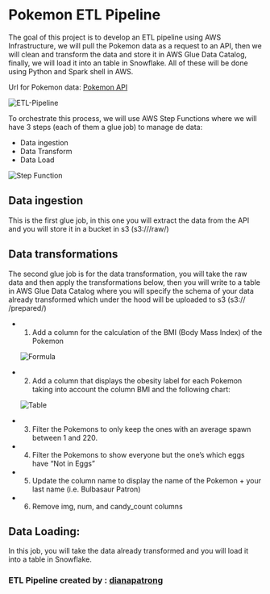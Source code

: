 # Pokemon ETL Pipeline

The goal of this project is to develop an ETL pipeline using AWS Infrastructure, 
we will pull the Pokemon data as a request to an API, then we will clean and 
transform the data and store it in AWS Glue Data Catalog, finally, we will load 
it into an table in Snowflake. All of these will be done using Python and Spark shell in AWS.

Url for Pokemon data: [Pokemon API](https://raw.githubusercontent.com/ClaviHaze/CDMX009-Data-Lovers/master/src/data/pokemon/pokemon.json)

![ETL-Pipeline](https://i.ibb.co/dWDr0G7/Screen-Shot-2021-03-17-at-10-46-56.png)


To orchestrate this process, we will use AWS Step Functions where we will have 3 steps 
(each of them a glue job) to manage de data:

* Data ingestion
* Data Transform
* Data Load

![Step Function](https://i.ibb.co/q1Qsdzr/Screen-Shot-2021-03-17-at-10-50-10.png)


## Data ingestion

This is the first glue job, in this one you will extract the data from the API and you will 
store it in a bucket in s3 (s3://<your-bucket>/raw/)
  
  
## Data transformations

The second glue job is for the data transformation, you will take the raw data and then apply 
the transformations below, then you will write to a table in AWS Glue Data Catalog where you 
will specify the schema of your data already transformed which under the hood will be uploaded 
to s3 (s3:// <your-bucket>/prepared/)
  
  * 1. Add a column for the calculation of the BMI (Body Mass Index) of the Pokemon
  
    ![Formula](https://i.ibb.co/qFJ8Wss/Screen-Shot-2021-03-17-at-10-54-39.png)
  
  * 2. Add a column that displays the obesity label for each Pokemon taking into account the column 
       BMI and the following chart:
       
     ![Table](https://i.ibb.co/3mBgZ90/Screen-Shot-2021-03-17-at-10-59-17.png)
     
   * 3. Filter the Pokemons to only keep the ones with an average spawn between 1 and 220.
   
   * 4. Filter the Pokemons to show everyone but the one’s which eggs have “Not in Eggs”
   
   * 5. Update the column name to display the name of the Pokemon + your last name (i.e. Bulbasaur Patron)
   
   * 6. Remove img, num, and candy_count columns
   
## Data Loading:

In this job, you will take the data already transformed and you will load it into a table in Snowflake.

### ETL Pipeline created by : [dianapatrong](https://github.com/dianapatrong)
